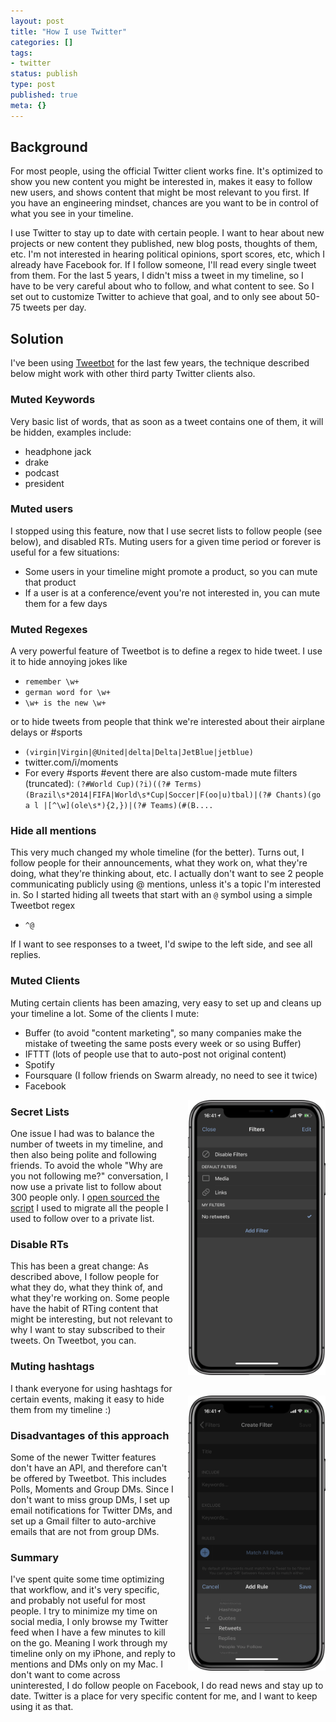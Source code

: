```yaml
---
layout: post
title: "How I use Twitter"
categories: []
tags:
- twitter
status: publish
type: post
published: true
meta: {}
---
```



## Background

For most people, using the official Twitter client works fine. It's optimized to show you new content you might be interested in, makes it easy to follow new users, and shows content that might be most relevant to you first. If you have an engineering mindset, chances are you want to be in control of what you see in your timeline.

I use Twitter to stay up to date with certain people. I want to hear about new projects or new content they published, new blog posts, thoughts of them, etc. I'm not interested in hearing political opinions, sport scores, etc, which I already have Facebook for. If I follow someone, I'll read every single tweet from them. For the last 5 years, I didn't miss a tweet in my timeline, so I have to be very careful about who to follow, and what content to see. So I set out to customize Twitter to achieve that goal, and to only see about 50-75 tweets per day.


## Solution

I've been using [Tweetbot](https://tapbots.com/tweetbot/) for the last few years, the technique described below might work with other third party Twitter clients also.


### Muted Keywords

Very basic list of words, that as soon as a tweet contains one of them, it will be hidden, examples include:

*   headphone jack
*   drake
*   podcast
*   president

### Muted users

I stopped using this feature, now that I use secret lists to follow people (see below), and disabled RTs. Muting users for a given time period or forever is useful for a few situations:



*   Some users in your timeline might promote a product, so you can mute that product
*   If a user is at a conference/event you're not interested in, you can mute them for a few days


### Muted Regexes

A very powerful feature of Tweetbot is to define a regex to hide tweet. I use it to hide annoying jokes like



*   `remember \w+`
*   `german word for \w+`
*   `\w+ is the new \w+`

or to hide tweets from people that think we're interested about their airplane delays or #sports



*   `(virgin|Virgin|@United|delta|Delta|JetBlue|jetblue)`
*   twitter.com/i/moments
*   For every #sports #event there are also custom-made mute filters (truncated): `(?#World Cup)(?i)((?# Terms)(Brazil\s*2014|FIFA|World\s*Cup|Soccer|F(oo|u)tbal)|(?# Chants)(go a l |[^\w](ole\s*){2,})|(?# Teams)(#(B....`


### Hide all mentions

This very much changed my whole timeline (for the better). Turns out, I follow people for their announcements, what they work on, what they're doing, what they're thinking about, etc. I actually don't want to see 2 people communicating publicly using @ mentions, unless it's a topic I'm interested in. So I started hiding all tweets that start with an `@` symbol using a simple Tweetbot regex



*   `^@`

If I want to see responses to a tweet, I'd swipe to the left side, and see all replies.


### Muted Clients

Muting certain clients has been amazing, very easy to set up and cleans up your timeline a lot. Some of the clients I mute:



*   Buffer (to avoid "content marketing", so many companies make the mistake of tweeting the same posts every week or so using Buffer)
*   IFTTT (lots of people use that to auto-post not original content)
*   Spotify
*   Foursquare (I follow friends on Swarm already, no need to see it twice)
*   Facebook

<img src="/assets/posts/tweetbot_filters.png" width="220" style="float: right; margin-left: 20px"/>


### Secret Lists

One issue I had was to balance the number of tweets in my timeline, and then also being polite and following friends. To avoid the whole "Why are you not following me?" conversation, I now use a private list to follow about 300 people only. I [open sourced the script](https://github.com/krausefx/twitter-unfollow) I used to migrate all the people I used to follow over to a private list.


### Disable RTs

This has been a great change: As described above, I follow people for what they do, what they think of, and what they're working on. Some people have the habit of RTing content that might be interesting, but not relevant to why I want to stay subscribed to their tweets. On Tweetbot, you can.

### Muting hashtags

<img src="/assets/posts/tweetbot_filters_2.png" width="220" style="float: right; margin-left: 20px; margin-top: 20px"/>


I thank everyone for using hashtags for certain events, making it easy to hide them from my timeline :)


### Disadvantages of this approach

Some of the newer Twitter features don't have an API, and therefore can't be offered by Tweetbot. This includes Polls, Moments and Group DMs. Since I don't want to miss group DMs, I set up email notifications for Twitter DMs, and set up a Gmail filter to auto-archive emails that are not from group DMs.


### Summary

I've spent quite some time optimizing that workflow, and it's very specific, and probably not useful for most people. I try to minimize my time on social media, I only browse my Twitter feed when I have a few minutes to kill on the go. Meaning I work through my timeline only on my iPhone, and reply to mentions and DMs only on my Mac. I don't want to come across uninterested, I do follow people on Facebook, I do read news and stay up to date. Twitter is a place for very specific content for me, and I want to keep using it as that.

